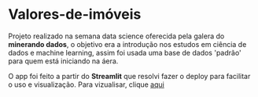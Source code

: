 # Valores-de-imóveis

Projeto realizado na semana data science oferecida pela galera do **minerando dados**, o objetivo era a introdução nos estudos em ciência de dados e machine learning, assim foi usada uma base de dados 'padrão' para quem está iniciando na áera.

O app foi feito a partir do **Streamlit** que resolvi fazer o deploy para facilitar o uso e visualização. Para vizualisar, clique [aqui](https://valores-imoveis.herokuapp.com/)
